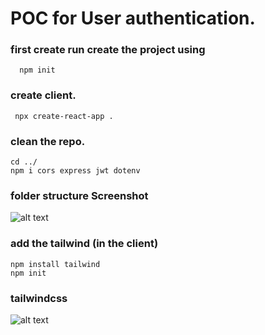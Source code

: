 # POC for  User authentication.

### first create run create the project using 
      npm init

### create client.
     
     npx create-react-app .
     
     
### clean the repo.
    
    cd ../
    npm i cors express jwt dotenv

### folder structure Screenshot

![alt text](http://github.com/Ayush2020012016/userauthentication/images/folderstructure.png)

    
### add the tailwind (in the client)

    npm install tailwind 
    npm init 

### tailwindcss 
![alt text](http://github.com/Ayush2020012016/userauthentication/images/tailwind.png)


    

      